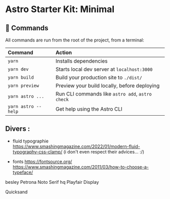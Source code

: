 # Astro Starter Kit: Minimal

## 🧞 Commands

All commands are run from the root of the project, from a terminal:

| Command             | Action                                           |
| :------------------ | :----------------------------------------------- |
| `yarn`              | Installs dependencies                            |
| `yarn dev`          | Starts local dev server at `localhost:3000`      |
| `yarn build`        | Build your production site to `./dist/`          |
| `yarn preview`      | Preview your build locally, before deploying     |
| `yarn astro ...`    | Run CLI commands like `astro add`, `astro check` |
| `yarn astro --help` | Get help using the Astro CLI                     |

## Divers :

- fluid typographie
  https://www.smashingmagazine.com/2022/01/modern-fluid-typography-css-clamp/ (i don't even respect their advices... :/)

- fonts
  https://fontsource.org/
  https://www.smashingmagazine.com/2011/03/how-to-choose-a-typeface/

besley
Petrona
Noto Serif hq
Playfair Display

Quicksand
